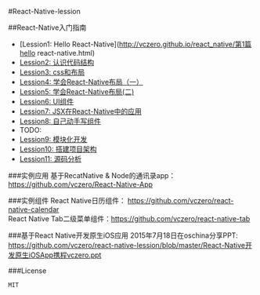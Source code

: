 #React-Native-lession

##React-Native入门指南

+ [Lession1: Hello React-Native](http://vczero.github.io/react_native/第1篇hello react-native.html)
+ [Lession2: 认识代码结构](http://vczero.github.io/react_native/第2篇认识代码结构.html)
+ [Lession3: css和布局](http://vczero.github.io/react_native/第3篇css和布局.html)
+ [Lession4: 学会React-Native布局（一）](http://vczero.github.io/react_native/第4篇学会react-native布局.html)
+ [Lession5: 学会React-Native布局(二)](http://vczero.github.io/react_native/第4篇react-native布局实战（二）.html)
+ [Lession6: UI组件](http://vczero.github.io/react_native/第5篇ui组件.html)
+ [Lession7: JSX在React-Native中的应用](http://vczero.github.io/react_native/第6篇jsx在react-native中的应用.html)
+ [Lession8: 自己动手写组件](http://vczero.github.io/react_native/%E7%AC%AC7%E7%AF%87%E5%8A%A8%E6%89%8B%E5%86%99%E7%BB%84%E4%BB%B6.html)
+ TODO:
+ [Lession9: 模块化开发]()
+ [Lession10: 搭建项目架构]()
+ [Lession11: 源码分析]()


###实例应用
基于RecatNative & Node的通讯录app： https://github.com/vczero/React-Native-App

###实例组件
React Native日历组件： https://github.com/vczero/react-native-calendar              
React Native Tab二级菜单组件：https://github.com/vczero/react-native-tab

###基于React Native开发原生iOS应用
2015年7月18日在oschina分享PPT: https://github.com/vczero/react-native-lession/blob/master/React-Native开发原生iOSApp携程vczero.ppt


###License

	MIT
